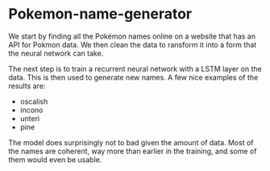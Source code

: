 # Pokemon-name-generator

We start by finding all the Pokémon names online on a website that has an API for Pokmon data. We then clean the data to ransform it into a form that the neural network can take.

The next step is to train a recurrent neural network with a LSTM layer on the data. This is then used to generate new names. A few nice examples of the results are:
- oscalish
- incono
- unteri
- pine

The model does surprisingly not to bad given the amount of data. Most of the names are coherent, way more than earlier in the training, and some of them would even be usable.
